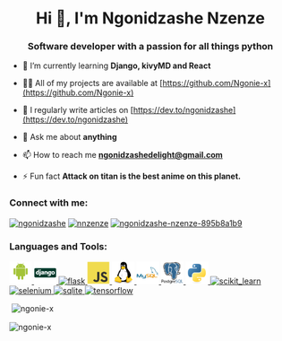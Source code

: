 <h1 align="center">Hi 👋, I'm Ngonidzashe Nzenze</h1>
<h3 align="center">Software developer with a passion for all things python</h3>

- 🌱 I’m currently learning **Django, kivyMD and React**

- 👨‍💻 All of my projects are available at [https://github.com/Ngonie-x](https://github.com/Ngonie-x)

- 📝 I regularly write articles on [https://dev.to/ngonidzashe](https://dev.to/ngonidzashe)

- 💬 Ask me about **anything**

- 📫 How to reach me **ngonidzashedelight@gmail.com**

- ⚡ Fun fact **Attack on titan is the best anime on this planet.**

<h3 align="left">Connect with me:</h3>
<p align="left">
<a href="https://dev.to/ngonidzashe" target="blank"><img align="center" src="https://cdn.jsdelivr.net/npm/simple-icons@3.0.1/icons/dev-dot-to.svg" alt="ngonidzashe" height="30" width="40" /></a>
<a href="https://twitter.com/nnzenze" target="blank"><img align="center" src="https://raw.githubusercontent.com/rahuldkjain/github-profile-readme-generator/master/src/images/icons/Social/twitter.svg" alt="nnzenze" height="30" width="40" /></a>
<a href="https://linkedin.com/in/ngonidzashe-nzenze-895b8a1b9" target="blank"><img align="center" src="https://raw.githubusercontent.com/rahuldkjain/github-profile-readme-generator/master/src/images/icons/Social/linked-in-alt.svg" alt="ngonidzashe-nzenze-895b8a1b9" height="30" width="40" /></a>
</p>

<h3 align="left">Languages and Tools:</h3>
<p align="left"> <a href="https://developer.android.com" target="_blank"> <img src="https://raw.githubusercontent.com/devicons/devicon/master/icons/android/android-original-wordmark.svg" alt="android" width="40" height="40"/> </a> <a href="https://www.djangoproject.com/" target="_blank"> <img src="https://raw.githubusercontent.com/devicons/devicon/master/icons/django/django-original.svg" alt="django" width="40" height="40"/> </a> <a href="https://flask.palletsprojects.com/" target="_blank"> <img src="https://www.vectorlogo.zone/logos/pocoo_flask/pocoo_flask-icon.svg" alt="flask" width="40" height="40"/> </a> <a href="https://developer.mozilla.org/en-US/docs/Web/JavaScript" target="_blank"> <img src="https://raw.githubusercontent.com/devicons/devicon/master/icons/javascript/javascript-original.svg" alt="javascript" width="40" height="40"/> </a> <a href="https://www.linux.org/" target="_blank"> <img src="https://raw.githubusercontent.com/devicons/devicon/master/icons/linux/linux-original.svg" alt="linux" width="40" height="40"/> </a> <a href="https://www.mysql.com/" target="_blank"> <img src="https://raw.githubusercontent.com/devicons/devicon/master/icons/mysql/mysql-original-wordmark.svg" alt="mysql" width="40" height="40"/> </a> <a href="https://www.postgresql.org" target="_blank"> <img src="https://raw.githubusercontent.com/devicons/devicon/master/icons/postgresql/postgresql-original-wordmark.svg" alt="postgresql" width="40" height="40"/> </a> <a href="https://www.python.org" target="_blank"> <img src="https://raw.githubusercontent.com/devicons/devicon/master/icons/python/python-original.svg" alt="python" width="40" height="40"/> </a> <a href="https://scikit-learn.org/" target="_blank"> <img src="https://upload.wikimedia.org/wikipedia/commons/0/05/Scikit_learn_logo_small.svg" alt="scikit_learn" width="40" height="40"/> </a> <a href="https://www.selenium.dev" target="_blank"> <img src="https://raw.githubusercontent.com/detain/svg-logos/780f25886640cef088af994181646db2f6b1a3f8/svg/selenium-logo.svg" alt="selenium" width="40" height="40"/> </a> <a href="https://www.sqlite.org/" target="_blank"> <img src="https://www.vectorlogo.zone/logos/sqlite/sqlite-icon.svg" alt="sqlite" width="40" height="40"/> </a> <a href="https://www.tensorflow.org" target="_blank"> <img src="https://www.vectorlogo.zone/logos/tensorflow/tensorflow-icon.svg" alt="tensorflow" width="40" height="40"/> </a> </p>

<p>&nbsp;<img align="center" src="https://github-readme-stats.vercel.app/api?username=ngonie-x&show_icons=true&locale=en" alt="ngonie-x" /></p>

<p><img align="center" src="https://github-readme-streak-stats.herokuapp.com/?user=ngonie-x&" alt="ngonie-x" /></p>

